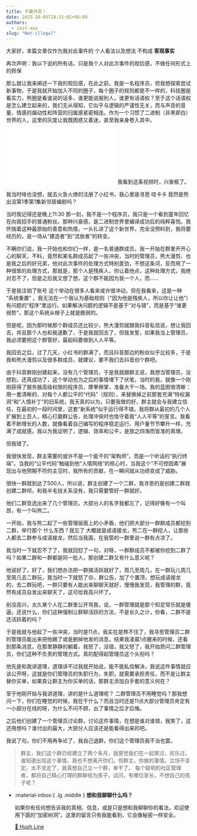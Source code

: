 ```yaml
---
title: 不要作恶！
date: 2025-10-05T18:31:02+08:00
authors:
  - ioit-aaa
slug: "Not-illegal"
---
```


大家好，本篇文章仅作为我对此事件的 个人看法以及想法 不构成 **客观事实**

再次声明：我以下说的所有话，只是我个人对此次事件的观后感，不做任何形式上的担保

那么就让我来阐述一下我的观后感，在此之前，我是一名程序员，但我想探索尝试新事物，于是我就开始加入不同的圈子，每个圈子的规则都是不一样的，科技圈是看实力，熊圈是看谁说的话多，谁更能说服别人，谁更有话语权？至于这个话语权是怎么建立起来的，我们无从得知，它似乎与逻辑的严谨性无关，而与声音的音量、情感的煽动性和阵营的归属感紧密相连。作为一个习惯了二进制（非黑即白）世界的人，这里的灰度让我既困惑又着迷，直至我亲身卷入其中。

<iframe src="//player.bilibili.com/player.html?isOutside=true&aid=115321247702134&bvid=BV1JXxMzgEfW&cid=32857458369&p=1" scrolling="no" border="0" frameborder="no" framespacing="0" allowfullscreen="true"></iframe>
我看到这条视频时，兴奋极了。

<!-- more -->

我当时啥也没想，就去火急火燎的注册了小红书，我心里是寻思 哇卡卡 竟然是熊出没第1季第1集新邻居编剧吗？

当时我记得还是晚上11:30 那一刻，我不是一个程序员，我只是一个看到童年回忆在向我招手的普通粉丝。那种兴奋感，是二进制世界里编译成功后的纯粹喜悦。我怀揣着这种最原始的善意和热情，一头扎进了这个新世界，完全没预料到，我将要经历的，是一场从“建造者”到“流放者”的转变。

不瞒你们说，我一开始也和你们一样，是一名普通群成员，我一开始在群里开开心心的聊天，不料，竟然和某名群成员起了一些冲突，当时的管理员，熊大漫剪、也是我之后的好兄弟，他对此次事件的处理方式特别差劲，不想这条河，反而用了一种很笨的处理方式，那就是，那个人是残疾人，你让着他点，这种处理方式，我绝对忍不了，但是之后我又想了想，这个群不能因为我一个人，而……

于是我注销了账号 这个举动在很多人看来或许很冲动，但在我看来，这是一种 “系统重置” 。我无法在一个我认为基础规则（“因为他是残疾人，所以你让让他”）有问题的“程序”里运行。如果解决问题的逻辑不是基于“对与错”，而是基于“谁更弱势”，那这个系统从根子上就是脆弱的。

但是呢，因为那时候那个群成员还比较少，熊大漫剪就跟我抖音私信说，想让我回去，并且那个人也和我道歉了，于是我就回去了，但我发誓，如果我当上管理员，我必须要把这个群管好，最起码要做到人人平等。

我回去之后，过了几天，小红书的群满了，而且抖音那边的粉丝似乎比较多，于是我和熊大漫剪以及很多群成员，就建议，要不我们去抖音创个群吧。

由于抖音群刚创建起来，没有几个管理员，于是我就跟群主说，我想当管理员，没想到，还真成功了，这个举动也为之后的事情埋下了伏笔，当时的我，就像一个刚刚获得了服务器高级权限的程序员，摩拳擦掌，准备大干一场。我的蓝图很清晰：用一套清晰的、对每个人都公平的“代码”（规则），来替换掉之前那套充满“特权漏洞”和“人情补丁”的旧系统，我天真的以为，只要我做的好，群主就会与我建立信任，在最初的一段时间里，这套“新系统”似乎运行得不错。我将群从最初的几个人扩展到上百人，精心打磨群公告，处理冲突时也恪守着我“人人平等”的誓言。我看着不断增长的人数，就像看着自己编写的程序稳定运行、用户量节节攀升一样，充满了成就感。我以为我证明了，逻辑、效率和公平，是放之四海而皆准的真理。

但我错了。

我很快发现，群主需要的或许不是一个能干的“架构师”，而是一个听话的“执行终端”。当我的“公平代码”触碰到他“人情网络”的核心时，当我这个“不可控因素”展现出与他预期不符的主见时，我所有的贡献，在一瞬间就从功绩变成了威胁。

很快一群就到达了500人，所以说，群主创建了一个二群，我寻思的是创建二群就创建二群呗，和我半毛钱关系没有，我只需要管好一群就好。

他们二群竞选出来了几个管理员，大部分人的名字我都忘了，记得好像有一个叫昂，有一个叫熊二。

一开始，我与熊二起了一些管理层面上的小矛盾，他们把大部分一群群成员都挖到二群，举行那个 什么东西？我忘了 大概就是成语接龙，熊二在一群挖人，让那些人都去二群参与成语接龙，然后当我面，在我管的一群里说一群有点凉了。

我当时一下就忍不了了，我就回怼了一句，对呀，一群群成员不都被你挖到二群了吗？如果二群和一群都是同一批人，那创建二群又有什么意义呢？

他说好了，好了，我们想办法把一群搞活跃就好了，周几至周几，在一群玩儿周几至周几去二群玩，我当时一下就怒了😡，群公告，加了个置顶，想玩成语接龙的，去二群玩吧，一群只要有人能出来聊聊天就好，慢慢我发现，我管理的群，竟然有成员自发出来聊天了，这可给我高兴坏了。

别没高兴，太久某个人在二群里公开骂我，说，一群管理就是那个知足常乐就是傻逼，还说什么，你们这种强制让群聊活跃的方法，不是长久之计，你看，二群不是还活跃着的吗？

于是我就与他起了一些冲突，当时是11点，我实在是熬不住了，我寻思管理员二群的管理员能出来把他踢了或是删掉他发的消息，结果我凌晨1点醒来的时候，还看到那条消息，在那里静静的躺着，我怒了，没错，我又怒了，我开始质问二群管理员，你们这种不负责的管理方式。真的配得起管理员这个头衔吗？

他先是和我讲道理，道理讲不过我就开始说，能不能私信解决，我说这件事情就应该公开呀，这就是你们管理员的失职行为，失职，就需要承担责任，而不是让群主替你买单，如果真让群主为你买单的话，那群主添加白手套的意义何在？

至于他刚开始与我讲道理，讲的是什么道理呢？
二群管理员不用睡觉吗？那我想问一下，你们在睡觉的时候，我在干什么？而且当时还是11点大部分管理员肯定有一小部分在线的呀，为什么不问不顾，出了事情之后才后悔。

之后他们创建了一个管理员讨论群，讨论这件事情，在想是谁对谁错，我笑了，这还用想吗？谁付出的最大，大部分人应该还是能看得出来的吧。

我说了句，你们不用再争论了，我自己退群，你们这个管理员我不当也罢。

> 群主，我们这个群已经建立了两个多月，我感觉我们在一起笑过，欢乐过，谁知道出现这个事情，我也不想离开你们，但群主，你做的事情，立场不坚定，太不坚定了，我真想自己立一个群，单干了。
> 每个聪明的社区管理者，都将自己精心打理的群聊视为孩子，试问，有哪位家长，不想自己的孩子呢？

<div class="grid cards" markdown>

-  :material-inbox:{ .lg .middle } __想和我聊聊什么吗？__

    如果你有任何想告诉我的真相、信息，或是只是想和我聊聊你的看法，欢迎使用下面的“加密树洞”。这里的留言只有我能看到，它会像秘密一样安全。

    [🤫 Hush Line](https://tips.hushline.app/to/Turbofan-Trolling-Flaxsee)
</div>